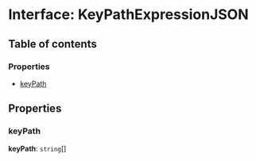 # Interface: KeyPathExpressionJSON

## Table of contents

### Properties

* [keyPath](/auto-docs/variable-core/interfaces/KeyPathExpressionJSON.md#keypath)

## Properties

### keyPath

**keyPath**: `string`\[]
